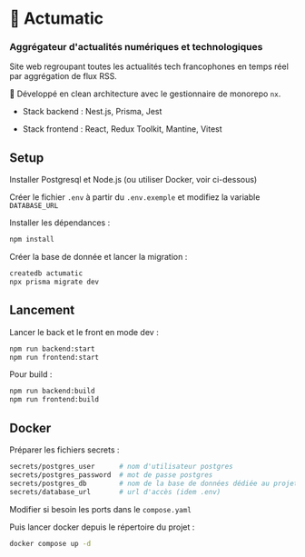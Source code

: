 # 📰 Actumatic

### Aggrégateur d'actualités numériques et technologiques

Site web regroupant toutes les actualités tech francophones en temps réel par aggrégation de flux RSS.

🌱 Développé en clean architecture avec le gestionnaire de monorepo `nx`.

- Stack backend : Nest.js, Prisma, Jest

- Stack frontend : React, Redux Toolkit, Mantine, Vitest

## Setup

Installer Postgresql et Node.js (ou utiliser Docker, voir ci-dessous)

Créer le fichier `.env` à partir du `.env.exemple` et modifiez la variable `DATABASE_URL`

Installer les dépendances :

```sh
npm install
```

Créer la base de donnée et lancer la migration :

```sh
createdb actumatic
npx prisma migrate dev
```

## Lancement

Lancer le back et le front en mode dev :

```sh
npm run backend:start
npm run frontend:start
```

Pour build :

```sh
npm run backend:build
npm run frontend:build
```

## Docker

Préparer les fichiers secrets :

```sh
secrets/postgres_user      # nom d'utilisateur postgres
secrets/postgres_password  # mot de passe postgres
secrets/postgres_db        # nom de la base de données dédiée au projet
secrets/database_url       # url d'accès (idem .env)
```
Modifier si besoin les ports dans le `compose.yaml`

Puis lancer docker depuis le répertoire du projet :
```sh
docker compose up -d
```